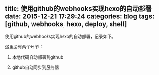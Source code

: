 title: 使用github的webhooks实现hexo的自动部署
date: 2015-12-21 17:29:24
categories: blog
tags: [github, webhooks, hexo, deploy, shell]
---
使用github的webhooks实现hexo的自动部署，记录如下。

<!--more-->

这里会有两个环节：

1. 本地代码自动部署到github

2. github自动同步到服务器
